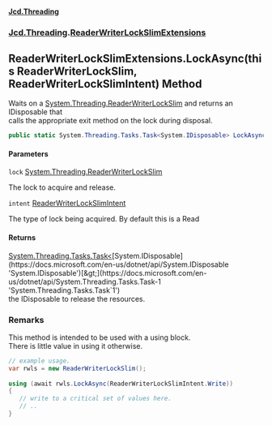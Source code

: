 #### [Jcd.Threading](index.md 'index')
### [Jcd.Threading](Jcd.Threading.md 'Jcd.Threading').[ReaderWriterLockSlimExtensions](Jcd.Threading.ReaderWriterLockSlimExtensions.md 'Jcd.Threading.ReaderWriterLockSlimExtensions')

## ReaderWriterLockSlimExtensions.LockAsync(this ReaderWriterLockSlim, ReaderWriterLockSlimIntent) Method

Waits on a [System.Threading.ReaderWriterLockSlim](https://docs.microsoft.com/en-us/dotnet/api/System.Threading.ReaderWriterLockSlim 'System.Threading.ReaderWriterLockSlim') and returns an IDisposable that  
calls the appropriate exit method on the lock during disposal.

```csharp
public static System.Threading.Tasks.Task<System.IDisposable> LockAsync(this System.Threading.ReaderWriterLockSlim @lock, Jcd.Threading.ReaderWriterLockSlimIntent intent=Jcd.Threading.ReaderWriterLockSlimIntent.Read);
```
#### Parameters

<a name='Jcd.Threading.ReaderWriterLockSlimExtensions.LockAsync(thisSystem.Threading.ReaderWriterLockSlim,Jcd.Threading.ReaderWriterLockSlimIntent).lock'></a>

`lock` [System.Threading.ReaderWriterLockSlim](https://docs.microsoft.com/en-us/dotnet/api/System.Threading.ReaderWriterLockSlim 'System.Threading.ReaderWriterLockSlim')

The lock to acquire and release.

<a name='Jcd.Threading.ReaderWriterLockSlimExtensions.LockAsync(thisSystem.Threading.ReaderWriterLockSlim,Jcd.Threading.ReaderWriterLockSlimIntent).intent'></a>

`intent` [ReaderWriterLockSlimIntent](Jcd.Threading.ReaderWriterLockSlimIntent.md 'Jcd.Threading.ReaderWriterLockSlimIntent')

The type of lock being acquired. By default this is a Read

#### Returns
[System.Threading.Tasks.Task&lt;](https://docs.microsoft.com/en-us/dotnet/api/System.Threading.Tasks.Task-1 'System.Threading.Tasks.Task`1')[System.IDisposable](https://docs.microsoft.com/en-us/dotnet/api/System.IDisposable 'System.IDisposable')[&gt;](https://docs.microsoft.com/en-us/dotnet/api/System.Threading.Tasks.Task-1 'System.Threading.Tasks.Task`1')  
the IDisposable to release the resources.

### Remarks
  
This method is intended to be used with a using block.  
There is little value in using it otherwise.  
  
```csharp  
// example usage.  
var rwls = new ReaderWriterLockSlim();  
  
using (await rwls.LockAsync(ReaderWriterLockSlimIntent.Write))  
{  
   // write to a critical set of values here.  
   // ..  
}  
```